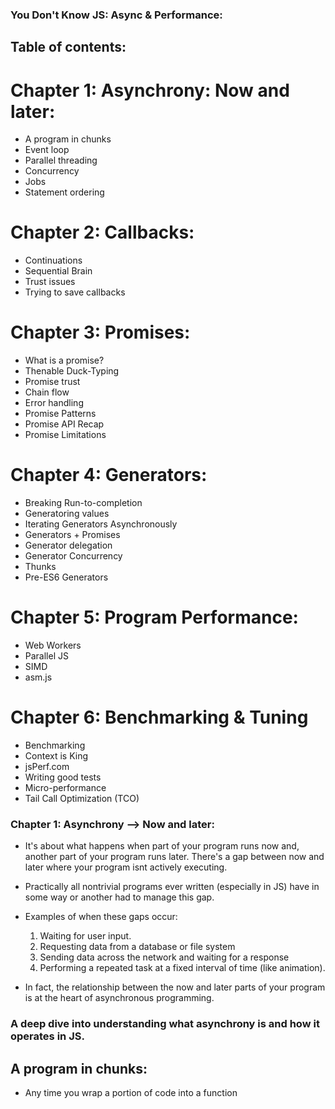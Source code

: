 ### You Don't Know JS: Async & Performance:

## Table of contents:

# Chapter 1: Asynchrony: Now and later:

- A program in chunks
- Event loop
- Parallel threading
- Concurrency
- Jobs
- Statement ordering

# Chapter 2: Callbacks:

- Continuations
- Sequential Brain
- Trust issues
- Trying to save callbacks

# Chapter 3: Promises:

- What is a promise?
- Thenable Duck-Typing
- Promise trust
- Chain flow
- Error handling
- Promise Patterns
- Promise API Recap
- Promise Limitations

# Chapter 4: Generators:

- Breaking Run-to-completion
- Generatoring values
- Iterating Generators Asynchronously
- Generators + Promises
- Generator delegation
- Generator Concurrency
- Thunks
- Pre-ES6 Generators

# Chapter 5: Program Performance:

- Web Workers
- Parallel JS
- SIMD
- asm.js

# Chapter 6: Benchmarking & Tuning

- Benchmarking
- Context is King
- jsPerf.com
- Writing good tests
- Micro-performance
- Tail Call Optimization (TCO)

### Chapter 1: Asynchrony --> Now and later:

- It's about what happens when part of your program runs now and, another part of your program runs later. There's a gap between now and later where your program isnt actively executing.
- Practically all nontrivial programs ever written (especially in JS) have in some way or another had to manage this gap.
- Examples of when these gaps occur:

  1. Waiting for user input.
  2. Requesting data from a database or file system
  3. Sending data across the network and waiting for a response
  4. Performing a repeated task at a fixed interval of time (like animation).

- In fact, the relationship between the now and later parts of your program is at the heart of asynchronous programming.

### A deep dive into understanding what asynchrony is and how it operates in JS.

## A program in chunks:

- Any time you wrap a portion of code into a function
